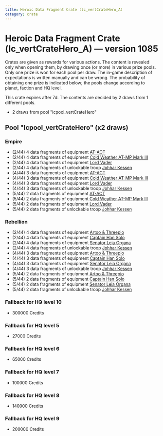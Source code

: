 ```yaml
---
title: Heroic Data Fragment Crate (lc_vertCrateHero_A)
category: crate
---
```


# Heroic Data Fragment Crate (lc_vertCrateHero_A) — version 1085

Crates are given as rewards for various actions. The content is revealed only when opening them, by drawing once (or more) in various prize pools. Only one prize is won for each pool per draw. The in-game description of expectations is written manually and can be wrong. The probability of obtaining one prize is indicated below; the pools change according to planet, faction and HQ level.

This crate expires after 7d. The contents are decided by 2 draws from 1 different pools.
  * 2 draws from pool "lcpool_vertCrateHero"

## Pool "lcpool_vertCrateHero" (x2 draws)

### Empire

  * (2/44) 4 data fragments of equipment [AT-ACT](eqpEmpireCargoGreatDane)
  * (2/44) 4 data fragments of equipment [Cold Weather AT-MP Mark III](eqpEmpireArcticATMP)
  * (2/44) 4 data fragments of equipment [Lord Vader](eqpEmpireLordVader)
  * (2/44) 4 data fragments of unlockable troop [Johhar Kessen](EmpireJohhar)
  * (4/44) 3 data fragments of equipment [AT-ACT](eqpEmpireCargoGreatDane)
  * (4/44) 3 data fragments of equipment [Cold Weather AT-MP Mark III](eqpEmpireArcticATMP)
  * (4/44) 3 data fragments of equipment [Lord Vader](eqpEmpireLordVader)
  * (4/44) 3 data fragments of unlockable troop [Johhar Kessen](EmpireJohhar)
  * (5/44) 2 data fragments of equipment [AT-ACT](eqpEmpireCargoGreatDane)
  * (5/44) 2 data fragments of equipment [Cold Weather AT-MP Mark III](eqpEmpireArcticATMP)
  * (5/44) 2 data fragments of equipment [Lord Vader](eqpEmpireLordVader)
  * (5/44) 2 data fragments of unlockable troop [Johhar Kessen](EmpireJohhar)

### Rebellion

  * (2/44) 4 data fragments of equipment [Artoo & Threepio](eqpRebelArtoo)
  * (2/44) 4 data fragments of equipment [Captain Han Solo](eqpRebelCaptainSolo)
  * (2/44) 4 data fragments of equipment [Senator Leia Organa](eqpRebelDiplomat)
  * (2/44) 4 data fragments of unlockable troop [Johhar Kessen](RebelJohhar)
  * (4/44) 3 data fragments of equipment [Artoo & Threepio](eqpRebelArtoo)
  * (4/44) 3 data fragments of equipment [Captain Han Solo](eqpRebelCaptainSolo)
  * (4/44) 3 data fragments of equipment [Senator Leia Organa](eqpRebelDiplomat)
  * (4/44) 3 data fragments of unlockable troop [Johhar Kessen](RebelJohhar)
  * (5/44) 2 data fragments of equipment [Artoo & Threepio](eqpRebelArtoo)
  * (5/44) 2 data fragments of equipment [Captain Han Solo](eqpRebelCaptainSolo)
  * (5/44) 2 data fragments of equipment [Senator Leia Organa](eqpRebelDiplomat)
  * (5/44) 2 data fragments of unlockable troop [Johhar Kessen](RebelJohhar)

### Fallback for HQ level 10

  * 300000 Credits

### Fallback for HQ level 5

  * 27000 Credits

### Fallback for HQ level 6

  * 65000 Credits

### Fallback for HQ level 7

  * 100000 Credits

### Fallback for HQ level 8

  * 140000 Credits

### Fallback for HQ level 9

  * 200000 Credits